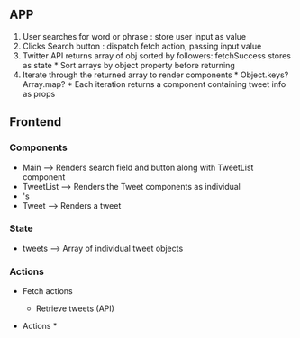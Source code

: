 ## APP
  1. User searches for word or phrase                    : store user input as value
  2. Clicks Search button                                : dispatch fetch action, passing input value
  3. Twitter API returns array of obj sorted by followers: fetchSuccess stores as state
    * Sort arrays by object property before returning
  4. Iterate through the returned array to render components
    * Object.keys? Array.map?
    * Each iteration returns a component containing tweet info as props



## Frontend

### Components
  * Main            -->   Renders search field and button along with TweetList component
  * TweetList       -->   Renders the Tweet components as individual <li>'s
  * Tweet           -->   Renders a tweet     


### State
  * tweets          -->   Array of individual tweet objects


### Actions
  * Fetch actions
    * Retrieve tweets (API)

  * Actions
    * 
